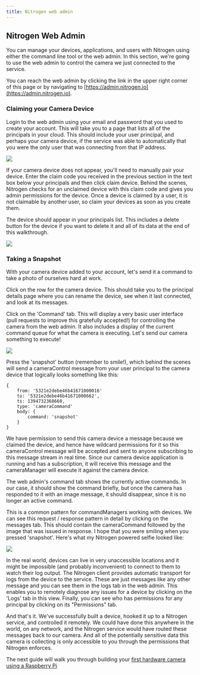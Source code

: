 ```yaml
---
title: Nitrogen web admin
---
```


## Nitrogen Web Admin

You can manage your devices, applications, and users with Nitrogen using either the command line tool or the web admin.  In this section, we're going to use the web admin to control the camera we just connected to the service.

You can reach the web admin by clicking the link in the upper right corner of this page or by navigating to [https://admin.nitrogen.io](https://admin.nitrogen.io).

### Claiming your Camera Device

Login to the web admin using your email and password that you used to create your account.  This will take you to a page that lists all of the principals in your cloud. This should include your user principal, and perhaps your camera device, if the service was able to automatically that you were the only user that was connecting from that IP address.

<img src="/images/admin-new-user.png" style="max-width:100%" />

If your camera device does not appear, you'll need to manually pair your device. Enter the claim code you received in the previous section in the text box below your principals and then click claim device. Behind the scenes, Nitrogen checks for an unclaimed device with this claim code and gives you admin permissions for the device. Once a device is claimed by a user, it is not claimable by another user, so claim your devices as soon as you create them.

The device should appear in your principals list. This includes a delete button for the device if you want to delete it and all of its data at the end of this walkthrough.

<img src="/images/admin-with-camera.png" style="max-width:100%" />

### Taking a Snapshot

With your camera device added to your account, let's send it a command to take a photo of ourselves hard at work.

Click on the row for the camera device. This should take you to the principal details page where you can rename the device, see when it last connected, and look at its messages.

Click on the 'Command' tab.  This will display a very basic user interface (pull requests to improve this gratefully accepted!) for controlling the camera from the web admin.  It also includes a display of the current command queue for what the camera is executing. Let's send our camera something to execute!

<img src="/images/admin-camera-command.png" style="max-width:100%" />

Press the 'snapshot' button (remember to smile!), which behind the scenes will send a cameraControl message from your user principal to the camera device that logically looks something like this:

```object
{
    from: '5321e2debe46b41671000016'
    to: '5321e2debe46b41671000662',
    ts: 1394732368660,
    type: 'cameraCommand'
    body: {
        command: 'snapshot'
    }
}
```

We have permission to send this camera device a message because we claimed the device, and hence have wildcard permissions for it so this cameraControl message will be accepted and sent to anyone subscribing to this message stream in real time.  Since our camera device application is running and has a subscription, it will receive this message and the cameraManager will execute it against the camera device.

The web admin's command tab shows the currently active commands. In our case, it should show the command briefly, but once the camera has responded to it with an image message, it should disappear, since it is no longer an active command.

This is a common pattern for commandManagers working with devices. We can see this request / response pattern in detail by clicking on the messages tab.  This should contain the cameraCommand followed by the image that was issued in response. I hope that you were smiling when you pressed 'snapshot'. Here's what my Nitrogen powered selfie looked like:

<img src="/images/admin-camera-messages.png" style="max-width:100%" />

In the real world, devices can live in very unaccessible locations and it might be impossible (and probably inconvenient) to connect to them to watch their log output. The Nitrogen client provides automatic transport for logs from the device to the service. These are just messages like any other message and you can see them in the logs tab in the web admin. This enables you to remotely diagnose any issues for a device by clicking on the 'Logs' tab in this view. Finally, you can see who has permissions for any principal by clicking on its "Permissions" tab.

And that's it. We've successfully built a device, hooked it up to a Nitrogen service, and controlled it remotely. We could have done this anywhere in the world, on any network, and the Nitrogen service would have routed these messages back to our camera. And all of the potentially sensitive data this camera is collecting is only accessible to you through the permissions that Nitrogen enforces.

The next guide will walk you through building your [first hardware camera using a Raspberry Pi](/guides/device/setup.html)